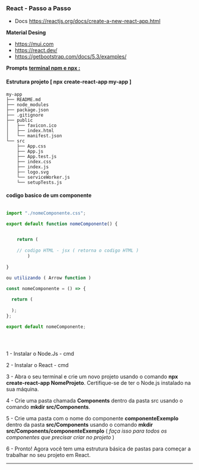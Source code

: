 ### React - Passo a Passo

- Docs  https://reactjs.org/docs/create-a-new-react-app.html
>    

 **Material Desing** 
- https://mui.com
- https://react.dev/
- https://getbootstrap.com/docs/5.3/examples/

**Prompts** [**terminal npm e npx :**](https://github.com/Fabricioxx/React_Basic/blob/main/CLI%20-%20React.md)

#### Estrutura projeto [ **npx create-react-app my-app** ]

```
my-app
├── README.md
├── node_modules
├── package.json
├── .gitignore
├── public
│   ├── favicon.ico
│   ├── index.html
│   └── manifest.json
└── src
    ├── App.css
    ├── App.js
    ├── App.test.js
    ├── index.css
    ├── index.js
    ├── logo.svg
    └── serviceWorker.js
    └── setupTests.js

```

#### codigo basico de um componente

```javascript

import "./nomeComponente.css";

export default function nomeComponente() {


    return (
    
    // codigo HTML - jsx ( retorna o codigo HTML )
        )
        
}

ou utilizando ( Arrow function )

const nomeComponente = () => {
  
  return (
    
  );
};

export default nomeComponente;





```


1 - Instalar o Node.Js - cmd

2 - Instalar o React - cmd

3 - Abra o seu terminal e crie um novo projeto usando o comando **npx create-react-app NomeProjeto**. Certifique-se de ter o Node.js instalado na sua máquina.

4 - Crie uma pasta chamada **Components** dentro da pasta src usando o comando **mkdir src/Components**.

5 - Crie uma pasta com o nome do componente **componenteExemplo** dentro da pasta **src/Components** usando o comando **mkdir src/Components/componenteExemplo**
    ( _faça isso para todos os componentes que precisar criar no projeto_ )
    
6 - Pronto! Agora você tem uma estrutura básica de pastas para começar a trabalhar no seu projeto em React.   

--------------------------------------------------------------------------------------------------------------------
    

